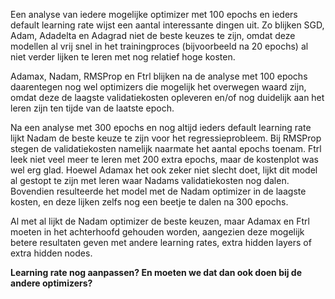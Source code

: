 Een analyse van iedere mogelijke optimizer met 100 epochs en ieders default learning rate wijst een aantal interessante dingen uit. Zo blijken SGD, Adam, Adadelta en Adagrad niet de beste keuzes te zijn, omdat deze modellen al vrij snel in het trainingproces (bijvoorbeeld na 20 epochs) al niet verder lijken te leren met nog relatief hoge kosten.

Adamax, Nadam, RMSProp en Ftrl blijken na de analyse met 100 epochs daarentegen nog wel optimizers die mogelijk het overwegen waard zijn, omdat deze de laagste validatiekosten opleveren en/of nog duidelijk aan het leren zijn ten tijde van de laatste epoch.

Na een analyse met 300 epochs en nog altijd ieders default learning rate lijkt Nadam de beste keuze te zijn voor het regressieprobleem. Bij RMSProp stegen de validatiekosten namelijk naarmate het aantal epochs toenam. Ftrl leek niet veel meer te leren met 200 extra epochs, maar de kostenplot was wel erg glad. Hoewel Adamax het ook zeker niet slecht doet, lijkt dit model al gestopt te zijn met leren waar Nadams validatiekosten nog dalen. Bovendien resulteerde het model met de Nadam optimizer in de laagste kosten, en deze lijken zelfs nog een beetje te dalen na 300 epochs.

Al met al lijkt de Nadam optimizer de beste keuzen, maar Adamax en Ftrl moeten in het achterhoofd gehouden worden, aangezien deze mogelijk betere resultaten geven met andere learning rates, extra hidden layers of extra hidden nodes.

**Learning rate nog aanpassen? En moeten we dat dan ook doen bij de andere optimizers?**
